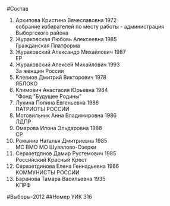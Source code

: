 #Состав
1. Архипова Кристина Вячеславовна 1972   
    собрание избирателей по месту работы - администрация Выборгского района
2. Жураковская Любовь Алексеевна 1985   
    Гражданская Платформа
3. Жураковский Александр Михайлович 1987   
    ЕР
4. Жураковский Алексей Михайлович 1993   
    За женщин России
5. Клевиов Дмитрий Викторович 1978   
    ЯБЛОКО
6. Климович Анастасия Юрьевна 1984   
    "Фонд "Будущее Родины"
7. Лукина Полина Евгеньевна 1986   
    ПАТРИОТЫ РОССИИ
8. Мотовильник Анна Владимировна 1986   
    ЛДПР
9. Омарова Илона Эльдаровна 1986   
    СР
10. Романив Наталья Дмитриевна 1985   
    МС ВМО МО Шувалово-Озерки
11. Серазетдпнов Дамир Рустемович 1985   
    Российский Красный Крест
12. Серазетдинова Елена Геннадьевна 1986   
    КОММУНИСТЫ РОССИИ
13. Баранова Тамара Васильевна 1935   
    КПРФ

#Выборы-2012
##Номер УИК
316
